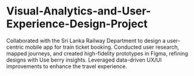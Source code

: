 # Visual-Analytics-and-User-Experience-Design-Project

Collaborated with the Sri Lanka Railway Department to design a user-centric mobile app for train ticket booking. Conducted user research, mapped journeys, and created high-fidelity prototypes in Figma, refining designs with Use berry insights. Leveraged data-driven UX/UI improvements to enhance the travel experience.
